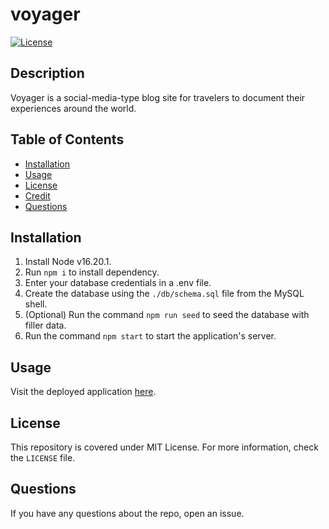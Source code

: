 # voyager
[![License](https://img.shields.io/badge/License-MIT-yellow.svg)](https://opensource.org/licenses/MIT)

## Description
Voyager is a social-media-type blog site for travelers to document their experiences around the world.

## Table of Contents
- [Installation](#installation)
- [Usage](#usage)
- [License](#license)
- [Credit](#credit)
- [Questions](#questions)

## Installation
1. Install Node v16.20.1.
2. Run `npm i` to install dependency.
3. Enter your database credentials in a .env file. 
4. Create the database using the `./db/schema.sql` file from the MySQL shell.
5. (Optional) Run the command `npm run seed` to seed the database with filler data.
6. Run the command `npm start` to start the application's server.

## Usage
Visit the deployed application [here](https://voyager-blog-33633427cd04.herokuapp.com/).

## License
This repository is covered under MIT License. For more information, check the `LICENSE` file.

## Questions
If you have any questions about the repo, open an issue.

